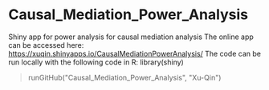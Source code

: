 # Causal_Mediation_Power_Analysis
Shiny app for power analysis for causal mediation analysis
The online app can be accessed here: https://xuqin.shinyapps.io/CausalMediationPowerAnalysis/
The code can be run locally with the following code in R:
library(shiny)
> runGitHub("Causal_Mediation_Power_Analysis", "Xu-Qin")
